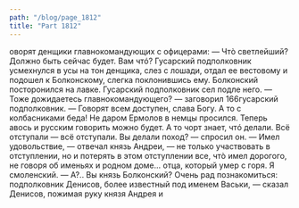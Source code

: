 ```yaml
---
path: "/blog/page_1812"
title: "Part 1812"
---
```


оворят денщики главнокомандующих с офицерами:
— Чтò светлейший? Должно быть сейчас будет. Вам чтó?
Гусарский подполковник усмехнулся в усы на тон денщика, слез с лошади, отдал ее вестовому и подошел к Болконскому, слегка поклонившись ему. Болконский посторонился на лавке. Гусарский подполковник сел подле него.
— Тоже дожидаетесь главнокомандующего? — заговорил 166гусарский подполковник. — Говорят всем доступен, слава Богу. А то с колбасниками беда! Не даром Ермолов в немцы просился. Теперь авось и русским говорить можно будет. А то чорт знает, чтó делали. Всё отступали — всё отступали. Вы делали поход? — спросил он.
— Имел удовольствие, — отвечал князь Андреи, — не только участвовать в отступлении, но и потерять в этом отступлении все, чтò имел дорогого, не говоря об именьях и родном доме... отца, который умер с горя. Я смоленский.
— А?.. Вы князь Болконский? Очень рад познакомиться: подполковник Денисов, более известный под именем Васьки, — сказал Денисов, пожимая руку князя Андрея и 
